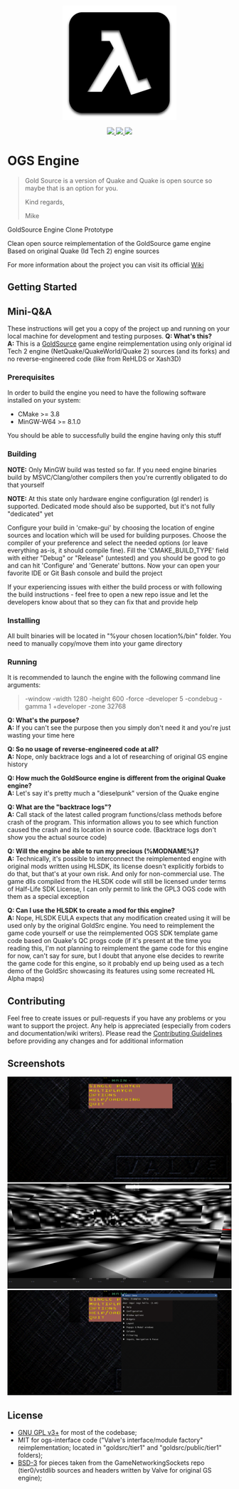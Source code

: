 <p align="center">
	<a href="https://gitlab.com/BlackPhrase/OGS"><img width="256" heigth="256" src="./docs/OGSLogo512x512.png?raw=true" alt="OGS Logo"/></a>
</p>

<p align="center">
	<a href="https://ci.appveyor.com/project/BlackPhrase/OGS">
		<img src="https://ci.appveyor.com/api/projects/status/gitlab/BlackPhrase/OGS?svg=true"/>
	</a>
	<a href="https://travis-ci.org/BlackPhrase/OGS">
		<img src="https://travis-ci.org/BlackPhrase/OGS.svg"/>
	</a>
	<a href="https://codeclimate.com/gitlab/BlackPhrase/OGS/issues">
		<img src="https://img.shields.io/codeclimate/issues/gitlab/BlackPhrase/OGS.svg"/>
	</a>
</p>

# OGS Engine

>Gold Source is a version of Quake and Quake is open source so maybe that is an option for you.
>
>Kind regards,
>
>Mike

GoldSource Engine Clone Prototype

Clean open source reimplementation of the GoldSource game engine  
Based on original Quake (Id Tech 2) engine sources

For more information about the project you can visit its official [Wiki](https://gitlab.com/BlackPhrase/OGS/wikis/home)

## Getting Started
## Mini-Q&A

These instructions will get you a copy of the project up and running on your local machine for development and testing purposes. 
**Q: What's this?**  
**A:** This is a [GoldSource](https://en.wikipedia.org/wiki/GoldSrc) game engine reimplementation using only original id Tech 2 engine (NetQuake/QuakeWorld/Quake 2) sources (and 
its forks) and no reverse-engineered code (like from ReHLDS or Xash3D)

### Prerequisites

In order to build the engine you need to have the following software installed on your system:
* CMake >= 3.8
* MinGW-W64 >= 8.1.0

You should be able to successfully build the engine having only this stuff

### Building

**NOTE:** Only MinGW build was tested so far. If you need engine binaries build by MSVC/Clang/other compilers then you're currently obligated to do that 
yourself

**NOTE:** At this state only hardware engine configuration (gl render) is supported. Dedicated mode should also be supported, but it's not fully "dedicated" yet

Configure your build in 'cmake-gui' by choosing the location of engine sources and location which will be used for building purposes. Choose the compiler of your 
preference and select the needed options (or leave everything as-is, it should compile fine). Fill the 'CMAKE_BUILD_TYPE' field with either "Debug" or "Release" 
(untested) and you should be good to go and can hit 'Configure' and 'Generate' buttons. Now your can open your favorite IDE or Git Bash console and build the project

If your experiencing issues with either the build process or with following the build instructions - feel free to open a new repo issue and let the developers know 
about that so they can fix that and provide help

### Installing

All built binaries will be located in "%your chosen location%/bin" folder. You need to manually copy/move them into your game directory

### Running

It is recommended to launch the engine with the following command line arguments:

>-window -width 1280 -height 600 -force -developer 5 -condebug -gamma 1 +developer -zone 32768


**Q: What's the purpose?**  
**A:** If you can't see the purpose then you simply don't need it and you're just wasting your time here

**Q: So no usage of reverse-engineered code at all?**  
**A:** Nope, only backtrace logs and a lot of researching of original GS engine history

**Q: How much the GoldSource engine is different from the original Quake engine?**  
**A:** Let's say it's pretty much a "dieselpunk" version of the Quake engine

**Q: What are the "backtrace logs"?**  
**A:** Call stack of the latest called program functions/class methods before crash of the program. 
This information allows you to see which function caused the crash and its location in source code. 
(Backtrace logs don't show you the actual source code)

**Q: Will the engine be able to run my precious (%MODNAME%)?**  
**A:** Technically, it's possible to interconnect the reimplemented engine with original mods written 
using HLSDK, its license doesn't explicitly forbids to do that, but that's at your own risk. And only for non-commercial use. 
The game dlls compiled from the HLSDK code will still be licensed under terms of Half-Life SDK License, I can only permit to link 
the GPL3 OGS code with them as a special exception

**Q: Can I use the HLSDK to create a mod for this engine?**  
**A:** Nope, HLSDK EULA expects that any modification created using it will be used only by the original 
GoldSrc engine. You need to reimplement the game code yourself or use the reimplemented OGS SDK template game code based on Quake's QC progs code 
(if it's present at the time you reading this, I'm not planning to reimplement the game code for this engine for now, can't say for sure, but 
I doubt that anyone else decides to rewrite the game code for this engine, so it probably end up being used as a tech demo of the GoldSrc 
showcasing its features using some recreated HL Alpha maps)

## Contributing

Feel free to create issues or pull-requests if you have any problems or you want to support the project. 
Any help is appreciated (especially from coders and documentation/wiki writers). 
Please read the [Contributing Guidelines](CONTRIBUTING.md) before providing any changes and for additional information

## Screenshots

![Menu Test](docs/ogs-menu-test3.png)
![Map Test](docs/ogs-map-test2.png)
![ImGui Test](docs/ogs-imgui-test.png)

## License

* [GNU GPL v3+](LICENSE) for most of the codebase;  
* MIT for ogs-interface code ("Valve's interface/module factory" reimplementation; located in "goldsrc/tier1" and "goldsrc/public/tier1" folders);  
* [BSD-3](https://github.com/ValveSoftware/GameNetworkingSockets/blob/master/LICENSE) for pieces taken from the GameNetworkingSockets repo (tier0/vstdlib sources and headers written by Valve for original GS engine);